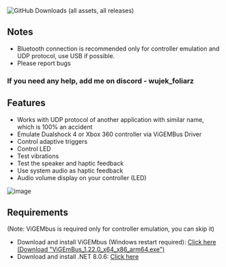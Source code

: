 ![GitHub Downloads (all assets, all releases)](https://img.shields.io/github/downloads/WujekFoliarz/DualSenseY/total)

## Notes
- Bluetooth connection is recommended only for controller emulation and UDP protocol, use USB if possible.
- Please report bugs

### If you need any help, add me on discord - wujek_foliarz

## Features

- Works with UDP protocol of another application with similar name, which is 100% an accident
- Emulate Dualshock 4 or Xbox 360 controller via ViGEMBus Driver
- Control adaptive triggers
- Control LED
- Test vibrations
- Test the speaker and haptic feedback
- Use system audio as haptic feedback
- Audio volume display on your controller (LED)

![image](https://github.com/WujekFoliarz/DualSenseY/assets/72314465/cf903a9c-8f2b-439f-8fd7-43dc501a0894)


## Requirements
(Note: ViGEMbus is required only for controller emulation, you can skip it)
- Download and install ViGEMbus (Windows restart required): [Click here (Download "ViGEmBus_1.22.0_x64_x86_arm64.exe")](https://github.com/nefarius/ViGEmBus/releases/tag/v1.22.0)
- Download and install .NET 8.0.6: [Click here](https://aka.ms/dotnet-core-applaunch?framework=Microsoft.WindowsDesktop.App&framework_version=8.0.0&arch=x64&rid=win-x64&os=win10)
